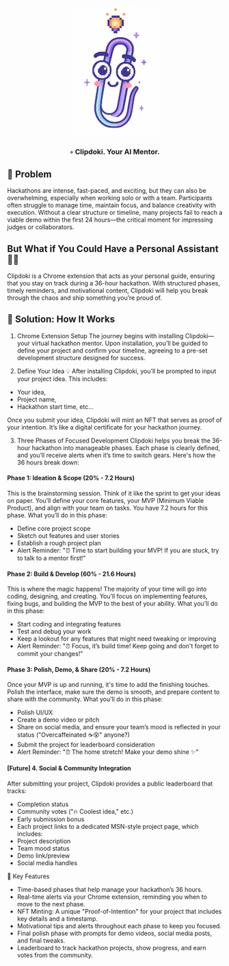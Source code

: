 
<div align="center">
  <h1 align="center">
    <img src="https://github.com/Peixer/Clipdoki/blob/main/clipdoki.png" width="200" />
  </h1> 
  <h3>◦ Clipdoki. Your AI Mentor.</h3>
</div>

## 🧠 Problem
Hackathons are intense, fast-paced, and exciting, but they can also be overwhelming, especially when working solo or with a team. Participants often struggle to manage time, maintain focus, and balance creativity with execution. Without a clear structure or timeline, many projects fail to reach a viable demo within the first 24 hours—the critical moment for impressing judges or collaborators.

## But What if You Could Have a Personal Assistant 🧑‍💻
Clipdoki is a Chrome extension that acts as your personal guide, ensuring that you stay on track during a 36-hour hackathon. With structured phases, timely reminders, and motivational content, Clipdoki will help you break through the chaos and ship something you’re proud of.

## 🎯 Solution: How It Works

1. Chrome Extension Setup
The journey begins with installing Clipdoki—your virtual hackathon mentor. Upon installation, you’ll be guided to define your project and confirm your timeline, agreeing to a pre-set development structure designed for success.

2. Define Your Idea 💡
After installing Clipdoki, you’ll be prompted to input your project idea. This includes:
- Your idea,
- Project name,
- Hackathon start time, etc...

Once you submit your idea, Clipdoki will mint an NFT that serves as proof of your intention. It’s like a digital certificate for your hackathon journey.

3. Three Phases of Focused Development
Clipdoki helps you break the 36-hour hackathon into manageable phases. Each phase is clearly defined, and you’ll receive alerts when it’s time to switch gears. Here's how the 36 hours break down:

#### Phase 1: Ideation & Scope (20% - 7.2 Hours)
This is the brainstorming session. Think of it like the sprint to get your ideas on paper. You’ll define your core features, your MVP (Minimum Viable Product), and align with your team on tasks. You have 7.2 hours for this phase.
What you’ll do in this phase:
- Define core project scope
- Sketch out features and user stories
- Establish a rough project plan
- Alert Reminder: "⏰ Time to start building your MVP! If you are stuck, try to talk to a mentor first!"

#### Phase 2: Build & Develop (60% - 21.6 Hours)
This is where the magic happens! The majority of your time will go into coding, designing, and creating. You’ll focus on implementing features, fixing bugs, and building the MVP to the best of your ability.
What you’ll do in this phase:
- Start coding and integrating features
- Test and debug your work
- Keep a lookout for any features that might need tweaking or improving
- Alert Reminder: "⏰ Focus, it’s build time! Keep going and don't forget to commit your changes!"

#### Phase 3: Polish, Demo, & Share (20% - 7.2 Hours)
Once your MVP is up and running, it's time to add the finishing touches. Polish the interface, make sure the demo is smooth, and prepare content to share with the community.
What you’ll do in this phase:
- Polish UI/UX
- Create a demo video or pitch
- Share on social media, and ensure your team’s mood is reflected in your status ("Overcaffeinated ☕😵" anyone?)
- Submit the project for leaderboard consideration
- Alert Reminder: "⏰ The home stretch! Make your demo shine ✨"

#### [Future] 4. Social & Community Integration
After submitting your project, Clipdoki provides a public leaderboard that tracks:
- Completion status
- Community votes ("🔥 Coolest idea," etc.)
- Early submission bonus
- Each project links to a dedicated MSN-style project page, which includes:
- Project description
- Team mood status
- Demo link/preview
- Social media handles

🚨 Key Features
- Time-based phases that help manage your hackathon’s 36 hours.
- Real-time alerts via your Chrome extension, reminding you when to move to the next phase.
- NFT Minting: A unique "Proof-of-Intention" for your project that includes key details and a timestamp.
- Motivational tips and alerts throughout each phase to keep you focused.
- Final polish phase with prompts for demo videos, social media posts, and final tweaks.
- Leaderboard to track hackathon projects, show progress, and earn votes from the community.
